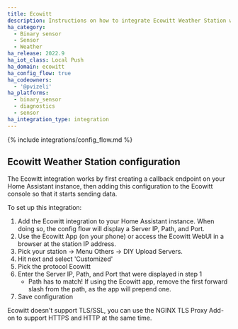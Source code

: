 ```yaml
---
title: Ecowitt
description: Instructions on how to integrate Ecowitt Weather Station within Home Assistant.
ha_category:
  - Binary sensor
  - Sensor
  - Weather
ha_release: 2022.9
ha_iot_class: Local Push
ha_domain: ecowitt
ha_config_flow: true
ha_codeowners:
  - '@pvizeli'
ha_platforms:
  - binary_sensor
  - diagnostics
  - sensor
ha_integration_type: integration
---
```


{% include integrations/config_flow.md %}

## Ecowitt Weather Station configuration

The Ecowitt integration works by first creating a callback endpoint on your Home Assistant instance, then adding this configuration to the Ecowitt console so that it starts sending data.

To set up this integration:

1. Add the Ecowitt integration to your Home Assistant instance. When doing so, the config flow will display a Server IP, Path, and Port.
1. Use the Ecowitt App (on your phone) or access the Ecowitt WebUI in a browser at the station IP address.
1. Pick your station -> Menu Others -> DIY Upload Servers.
1. Hit next and select 'Customized'
1. Pick the protocol Ecowitt
1. Enter the Server IP, Path, and Port that were displayed in step 1 
    - Path has to match! If using the Ecowitt app, remove the first forward slash from the path, as the app will prepend one.
1. Save configuration

Ecowitt doesn't support TLS/SSL, you can use the NGINX TLS Proxy Add-on to support HTTPS and HTTP at the same time.
